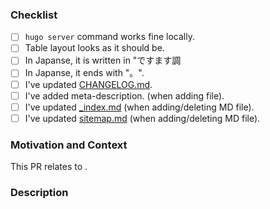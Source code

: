 ### Checklist
- [ ] `hugo server` command works fine locally.
- [ ] Table layout looks as it should be.
- [ ] In Japanse, it is written in "ですます調
- [ ] In Japanse, it ends with "。".
- [ ] I've updated [CHANGELOG.md](CHANGELOG.md).
- [ ] I've added meta-description. (when adding file).
- [ ] I've updated [_index.md](content/_index.md) (when adding/deleting MD file).
- [ ] I've updated [sitemap.md](content/about/sitemap.md) (when adding/deleting MD file).

### Motivation and Context

This PR relates to <issue>.

<!--- Why is this change required? What problem does it solve? -->
<!--- Please describe in detail how you tested your changes. --->

### Description
<!--- Describe your changes in detail -->

